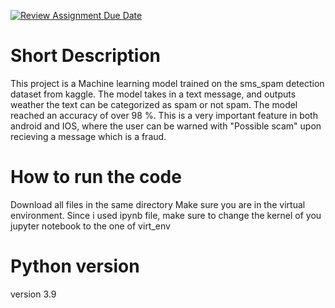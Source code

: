 [![Review Assignment Due Date](https://classroom.github.com/assets/deadline-readme-button-22041afd0340ce965d47ae6ef1cefeee28c7c493a6346c4f15d667ab976d596c.svg)](https://classroom.github.com/a/NUxDpDzL)

# Short Description
This project is a Machine learning model trained on the sms_spam detection dataset from kaggle. The model takes in a text message, and outputs weather the text can be categorized as spam or not spam. The model reached an accuracy of over 98 %. This is a very important feature in both android and IOS, where the user can be warned with "Possible scam" upon recieving a message which is a fraud.

# How to run the code
Download all files in the same directory
Make sure you are in the virtual environment.
Since i used ipynb file, make sure to change the kernel of you jupyter notebook to the one of virt_env

# Python version
version 3.9

